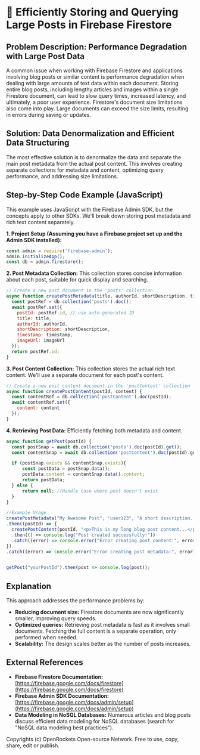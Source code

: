 # 🐞 Efficiently Storing and Querying Large Posts in Firebase Firestore


## Problem Description:  Performance Degradation with Large Post Data

A common issue when working with Firebase Firestore and applications involving blog posts or similar content is performance degradation when dealing with large amounts of text data within each document. Storing entire blog posts, including lengthy articles and images within a single Firestore document, can lead to slow query times, increased latency, and ultimately, a poor user experience.  Firestore's document size limitations also come into play.  Large documents can exceed the size limits, resulting in errors during saving or updates.


## Solution:  Data Denormalization and Efficient Data Structuring

The most effective solution is to denormalize the data and separate the main post metadata from the actual post content. This involves creating separate collections for metadata and content, optimizing query performance, and addressing size limitations.

## Step-by-Step Code Example (JavaScript)

This example uses JavaScript with the Firebase Admin SDK, but the concepts apply to other SDKs. We'll break down storing post metadata and rich text content separately.

**1. Project Setup (Assuming you have a Firebase project set up and the Admin SDK installed):**

```javascript
const admin = require('firebase-admin');
admin.initializeApp();
const db = admin.firestore();
```

**2. Post Metadata Collection:**  This collection stores concise information about each post, suitable for quick display and searching.

```javascript
// Create a new post document in the 'posts' collection
async function createPostMetadata(title, authorId, shortDescription, timestamp, imageUrl) {
  const postRef = db.collection('posts').doc();
  await postRef.set({
    postId: postRef.id, // use auto-generated ID
    title: title,
    authorId: authorId,
    shortDescription: shortDescription,
    timestamp: timestamp,
    imageUrl: imageUrl
  });
  return postRef.id;
}
```

**3. Post Content Collection:** This collection stores the actual rich text content. We'll use a separate document for each post's content.

```javascript
// Create a new post content document in the 'postContent' collection
async function createPostContent(postId, content) {
  const contentRef = db.collection('postContent').doc(postId);
  await contentRef.set({
    content: content
  });
}
```

**4. Retrieving Post Data:**  Efficiently fetching both metadata and content.

```javascript
async function getPost(postId) {
  const postSnap = await db.collection('posts').doc(postId).get();
  const contentSnap = await db.collection('postContent').doc(postId).get();

  if (postSnap.exists && contentSnap.exists){
      const postData = postSnap.data();
      postData.content = contentSnap.data().content;
      return postData;
  } else {
      return null; //Handle case where post doesn't exist
  }
}

//Example Usage
createPostMetadata("My Awesome Post", "user123", "A short description...", admin.firestore.FieldValue.serverTimestamp(), "image-url.jpg")
.then((postId) => {
  createPostContent(postId, "<p>This is my long blog post content...</p>")
  .then(() => console.log("Post created successfully!"))
  .catch((error) => console.error("Error creating post content:", error));
})
.catch((error) => console.error("Error creating post metadata:", error));


getPost("yourPostId").then(post => console.log(post));

```

## Explanation

This approach addresses the performance problems by:

* **Reducing document size:**  Firestore documents are now significantly smaller, improving query speeds.
* **Optimized queries:** Retrieving post metadata is fast as it involves small documents.  Fetching the full content is a separate operation, only performed when needed.
* **Scalability:** The design scales better as the number of posts increases.

## External References

* **Firebase Firestore Documentation:** [https://firebase.google.com/docs/firestore](https://firebase.google.com/docs/firestore)
* **Firebase Admin SDK Documentation:** [https://firebase.google.com/docs/admin/setup](https://firebase.google.com/docs/admin/setup)
* **Data Modeling in NoSQL Databases:**  Numerous articles and blog posts discuss efficient data modeling for NoSQL databases (search for "NoSQL data modeling best practices").


Copyrights (c) OpenRockets Open-source Network. Free to use, copy, share, edit or publish.

